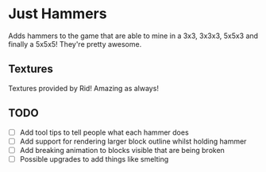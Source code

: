 # Just Hammers

Adds hammers to the game that are able to mine in a 3x3, 3x3x3, 5x5x3 and finally a 5x5x5! They're pretty awesome.

## Textures

Textures provided by Rid! Amazing as always!

## TODO

- [ ] Add tool tips to tell people what each hammer does
- [ ] Add support for rendering larger block outline whilst holding hammer
- [ ] Add breaking animation to blocks visible that are being broken
- [ ] Possible upgrades to add things like smelting
